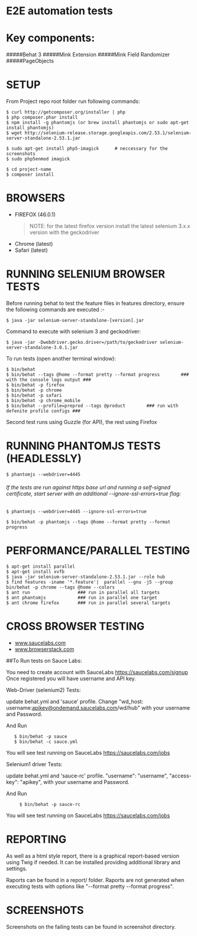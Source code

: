 # E2E automation tests

Key components:
===============
#####Behat 3
#####Mink Extension
#####Mink Field Randomizer
#####PageObjects

SETUP
==============

From Project repo root folder run following commands:

```
$ curl http://getcomposer.org/installer | php
$ php composer.phar install
$ npm install -g phantomjs (or brew install phantomjs or sudo apt-get install phantomjs)
$ wget http://selenium-release.storage.googleapis.com/2.53.1/selenium-server-standalone-2.53.1.jar
```
```
$ sudo apt-get install php5-imagick      # neccessary for the screenshots
$ sudo php5enmod imagick
```

```
$ cd project-name
$ composer install
```

BROWSERS
==============
* FIREFOX (46.0.1)
  > NOTE: for the latest firefox version install the latest selenium 3.x.x version with the geckodriver
* Chrome (latest)
* Safari (latest)


RUNNING SELENIUM BROWSER TESTS
==============================

Before running behat to test the feature files in features directory, ensure the following commands are executed :-

```
$ java -jar selenium-server-standalone-[version].jar
```

Command to execute with selenium 3 and geckodriver:

```
$ java -jar -Dwebdriver.gecko.driver=/path/to/geckodriver selenium-server-standalone-3.0.1.jar
```


To run tests (open another terminal window):

```
$ bin/behat 
$ bin/behat --tags @home --format pretty --format progress        ### with the console logs output ###
$ bin/behat -p firefox
$ bin/behat -p chrome
$ bin/behat -p safari
$ bin/behat -p chrome_mobile
$ bin/behat --profile=preprod --tags @product        ### run with defenite profile configs ###
```

Second test runs using Guzzle (for API), the rest using Firefox

RUNNING PHANTOMJS TESTS (HEADLESSLY)
====================================

```
$ phantomjs --webdriver=4445
```

###### If the tests are run against https base url and running a self-signed certificate, start server with an additional --ignore-ssl-errors=true flag:

```
$ phantomjs --webdriver=4445 --ignore-ssl-errors=true
```

```
$ bin/behat -p phantomjs --tags @home --format pretty --format progress
```

PERFORMANCE/PARALLEL TESTING
============================

```
$ apt-get install parallel
$ apt-get install xvfb
$ java -jar selenium-server-standalone-2.53.1.jar --role hub
$ find features -iname '*.feature'|  parallel --gnu -j5 --group bin/behat -p chrome --tags @home --colors
$ ant run                  ### run in parallel all targets
$ ant phantomjs            ### run in parallel one target
$ ant chrome firefox       ### run in parallel several targets
```

CROSS BROWSER TESTING
===========================
* www.saucelabs.com
* www.browserstack.com

##To Run tests on Sauce Labs:  

You need to create account with SauceLabs https://saucelabs.com/signup 
Once registered you will have username and API key. 

Web-Driver (selenium2) Tests: 

update behat.yml and 'sauce' profile. 
Change "wd_host: username:apikey@ondemand.saucelabs.com/wd/hub" with your username and Password. 


And Run 

       $ bin/behat -p sauce
       $ bin/behat -c sauce.yml

You will see test running on SauceLabs https://saucelabs.com/jobs  


Selenium1 driver Tests: 

update behat.yml and 'sauce-rc' profile. 
"username":         "username",
"access-key":       "apikey", with your username and Password. 


And Run 

         $ bin/behat -p sauce-rc

You will see test running on SauceLabs https://saucelabs.com/jobs


REPORTING
============

As well as a html style report, there is a graphical report-based version using Twig if needed.
It can be installed providing additional library and settings.

Raports can be found in a report/ folder.
Raports are not generated when executing tests with options like "--format pretty --format progress".


SCREENSHOTS
============

Screenshots on the failing tests can be found in screenshot directory.